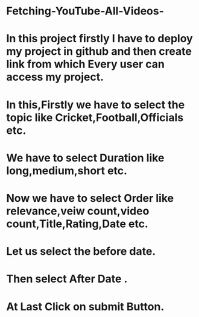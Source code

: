 # Fetching-YouTube-All-Videos-
# In this project firstly I have to deploy my project in github and then create link from which Every user can access my project.
# In this,Firstly we have to select the topic like Cricket,Football,Officials etc.
# We have to select Duration like long,medium,short etc.
# Now we have to select Order like relevance,veiw count,video count,Title,Rating,Date etc.
# Let us select the before date.
# Then select After Date .
# At Last Click on submit Button.
